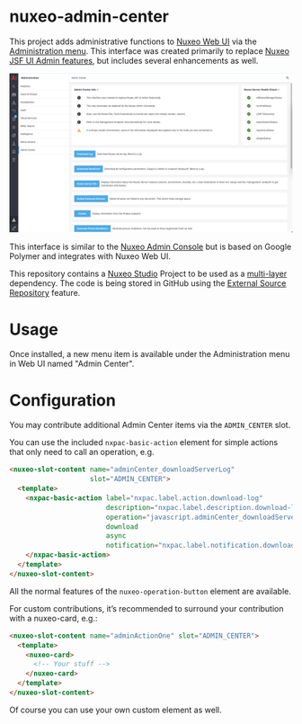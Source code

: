 # nuxeo-admin-center

This project adds administrative functions to [Nuxeo Web UI](https://doc.nuxeo.com/n/y8x) via the [Administration menu](https://doc.nuxeo.com/n/HMi). This interface was created primarily to replace <a href="https://doc.nuxeo.com/n/9CF" target="_blank">Nuxeo JSF UI Admin features</a>, but includes several enhancements as well.

![Nuxeo Admin Center](nuxeo-admin-center.png)

This interface is similar to the [Nuxeo Admin Console](https://doc.nuxeo.com/n/WYr) but is based on Google Polymer and integrates with Nuxeo Web UI.

This repository contains a [Nuxeo Studio](https://doc.nuxeo.com/n/dqH) Project to be used as a [multi-layer](https://doc.nuxeo.com/n/LVQ) dependency. The code is being stored in GitHub using the [External Source Repository](https://doc.nuxeo.com/n/ZB4) feature.

# Usage

Once installed, a new menu item is available under the Administration menu in Web UI named "Admin Center".

# Configuration

You may contribute additional Admin Center items via the `ADMIN_CENTER` slot.

You can use the included `nxpac-basic-action` element for simple actions that only need to call an operation, e.g.

```HTML
<nuxeo-slot-content name="adminCenter_downloadServerLog"
                    slot="ADMIN_CENTER">
  <template>
    <nxpac-basic-action label="nxpac.label.action.download-log"
                        description="nxpac.label.description.download-log"
                        operation="javascript.adminCenter_downloadServerLog"
                        download
                        async
                        notification="nxpac.label.notification.download-log">
    </nxpac-basic-action>
  </template>
</nuxeo-slot-content>
```

All the normal features of the `nuxeo-operation-button` element are available.

For custom contributions, it’s recommended to surround your contribution with a nuxeo-card, e.g.:

```HTML
<nuxeo-slot-content name="adminActionOne" slot="ADMIN_CENTER">
  <template>
    <nuxeo-card>
      <!-- Your stuff -->
    </nuxeo-card>
  </template>
</nuxeo-slot-content>
```

Of course you can use your own custom element as well.
